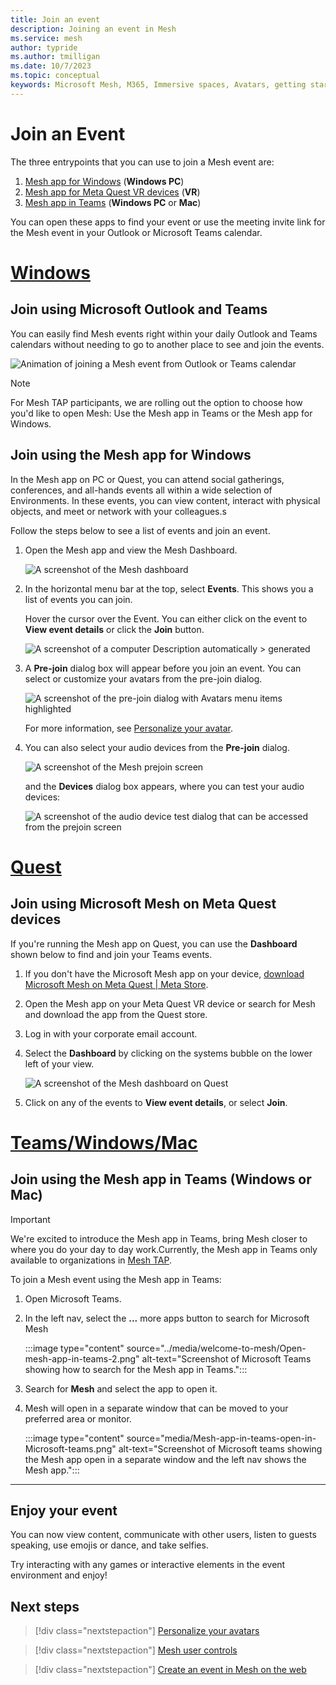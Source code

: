 ```yaml
---
title: Join an event
description: Joining an event in Mesh
ms.service: mesh
author: typride    
ms.author: tmilligan
ms.date: 10/7/2023
ms.topic: conceptual
keywords: Microsoft Mesh, M365, Immersive spaces, Avatars, getting started, documentation, features
---
```


# Join an Event

The three entrypoints that you can use to join a Mesh event are:

1. [Mesh app for Windows](#join-using-the-mesh-app-for-windows) (**Windows PC**)
1. [Mesh app for Meta Quest VR devices](#join-using-microsoft-mesh-on-quest-2) (**VR**)
1. [Mesh app in Teams](#join-using-the-mesh-app-in-teams-windows-or-mac) (**Windows PC** or **Mac**)

You can open these apps to find your event or use the meeting invite link for the Mesh event in your Outlook or Microsoft Teams calendar.

# [Windows](#tab/Windows)

## Join using Microsoft Outlook and Teams

You can easily find Mesh events right within your daily Outlook and Teams calendars without needing to go to another place to see and join the events.

![Animation of joining a Mesh event from Outlook or Teams calendar](media/mesh-entry-points.gif)

> [!NOTE]
> For Mesh TAP participants, we are rolling out the option to choose how you'd like to open Mesh: Use the Mesh app in Teams or the Mesh app for Windows.

## Join using the Mesh app for Windows

In the Mesh app on PC or Quest, you can attend social gatherings, conferences, and all-hands events all within a wide selection of Environments. In these events, you can view content, interact with physical objects, and meet or network with your colleagues.s

Follow the steps below to see a list of events and join an event.

1. Open the Mesh app and view the Mesh Dashboard.

    ![A screenshot of the Mesh dashboard](media/mesh-dashboard.png)

2. In the horizontal menu bar at the top, select **Events**. This shows
    you a list of events you can join.

    Hover the cursor over the Event. You can either click on the event to **View event details** or click the **Join** button.

    ![A screenshot of a computer Description automatically > generated](media/dashboard-view-event.png)

3. A **Pre-join** dialog box will appear before you join an event. You can select or customize your avatars from the pre-join dialog.

    ![A screenshot of the pre-join dialog with Avatars menu items highlighted](media/prejoin-dialog-avatars.png)

    For more information, see [Personalize your avatar](avatars.md).

4. You can also select your audio devices from the **Pre-join** dialog.

    ![A screenshot of the Mesh prejoin screen](media/prejoin-dialog-audio.png)

    and the **Devices** dialog box appears, where you can test your audio devices:

    ![A screenshot of the audio device test dialog that can be accessed from the prejoin screen](media/audio-device-test-ui.png)

# [Quest](#tab/Quest)

## Join using Microsoft Mesh on Meta Quest devices

If you're running the Mesh app on Quest, you can use the **Dashboard** shown below to find and join your Teams events.

1. If you don't have the Microsoft Mesh app on your device, [download Microsoft Mesh on Meta Quest | Meta Store](https://aka.ms/MeshDownloadQuest).

1. Open the Mesh app on your Meta Quest VR device or search for Mesh and download the app from the Quest store.

1. Log in with your corporate email account.

1. Select the **Dashboard** by clicking on the systems bubble on the lower left of your view.

    ![A screenshot of the Mesh dashboard on Quest](media/mesh-dashboard.png)

1. Click on any of the events to **View event details**, or select **Join**.

# [Teams/Windows/Mac](#tab/Teams/Windows/Mac)

## Join using the Mesh app in Teams (Windows or Mac)

> [!IMPORTANT]
> We're excited to introduce the Mesh app in Teams, bring Mesh closer to where you do your day to day work.Currently, the Mesh app in Teams only available to organizations in [Mesh TAP](develop/mesh-tap-participants.md).

To join a Mesh event using the Mesh app in Teams:

1. Open Microsoft Teams.
1. In the left nav, select the **...** more apps button to search for Microsoft Mesh

    :::image type="content" source="../media/welcome-to-mesh/Open-mesh-app-in-teams-2.png" alt-text="Screenshot of Microsoft Teams showing how to search for the Mesh app in Teams.":::

1. Search for **Mesh** and select the app to open it.
1. Mesh will open in a separate window that can be moved to your preferred area or monitor.

    :::image type="content" source="media/Mesh-app-in-teams-open-in-Microsoft-teams.png" alt-text="Screenshot of Microsoft teams showing the Mesh app open in a separate window and the left nav shows the Mesh app.":::

---

## Enjoy your event

You can now view content, communicate with other users, listen to guests speaking, use emojis or dance, and take selfies.

Try interacting with any games or interactive elements in the event environment and enjoy!

## Next steps

   > [!div class="nextstepaction"]
   > [Personalize your avatars](avatars.md)

   > [!div class="nextstepaction"]
   > [Mesh user controls](mesh-user-controls.md#mesh-controls-overview)

   > [!div class="nextstepaction"]
   > [Create an event in Mesh on the web](../events-guide/create-event-mesh-portal.md)
